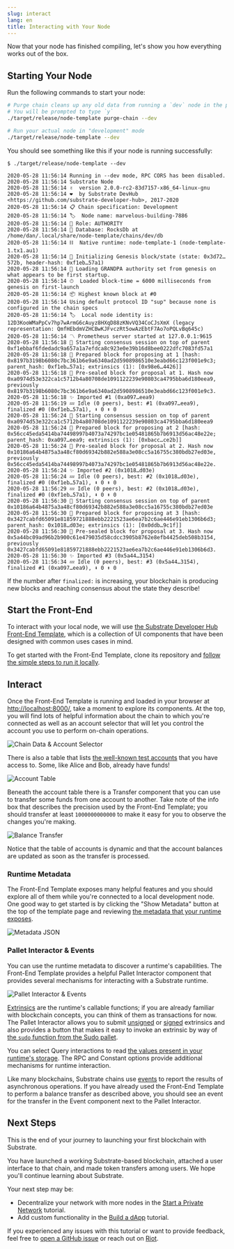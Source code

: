 ```yaml
---
slug: interact
lang: en
title: Interacting with Your Node
---
```


Now that your node has finished compiling, let's show you how everything works out of the box.

## Starting Your Node

Run the following commands to start your node:

```bash
# Purge chain cleans up any old data from running a `dev` node in the past
# You will be prompted to type `y`
./target/release/node-template purge-chain --dev

# Run your actual node in "development" mode
./target/release/node-template --dev
```

You should see something like this if your node is running successfully:

```
$ ./target/release/node-template --dev

2020-05-28 11:56:14 Running in --dev mode, RPC CORS has been disabled.
2020-05-28 11:56:14 Substrate Node
2020-05-28 11:56:14 ✌️  version 2.0.0-rc2-83d7157-x86_64-linux-gnu
2020-05-28 11:56:14 ❤️  by Substrate DevHub <https://github.com/substrate-developer-hub>, 2017-2020
2020-05-28 11:56:14 📋 Chain specification: Development
2020-05-28 11:56:14 🏷  Node name: marvelous-building-7886
2020-05-28 11:56:14 👤 Role: AUTHORITY
2020-05-28 11:56:14 💾 Database: RocksDb at /home/dan/.local/share/node-template/chains/dev/db
2020-05-28 11:56:14 ⛓  Native runtime: node-template-1 (node-template-1.tx1.au1)
2020-05-28 11:56:14 🔨 Initializing Genesis block/state (state: 0x3d72…572b, header-hash: 0xf1eb…57a1)
2020-05-28 11:56:14 👴 Loading GRANDPA authority set from genesis on what appears to be first startup.
2020-05-28 11:56:14 ⏱  Loaded block-time = 6000 milliseconds from genesis on first-launch
2020-05-28 11:56:14 📦 Highest known block at #0
2020-05-28 11:56:14 Using default protocol ID "sup" because none is configured in the chain specs
2020-05-28 11:56:14 🏷  Local node identity is: 12D3KooWMaPpCv7hp7wArmG6cAuyz8HXqD88zKNvVQ34CoCJsXmX (legacy representation: QmfHEbdmVZHCBwKJFvczRt5owAzEbtF7Ao7oPQLvBq645c)
2020-05-28 11:56:14 〽️ Prometheus server started at 127.0.0.1:9615
2020-05-28 11:56:18 🙌 Starting consensus session on top of parent 0xf1ebbaf6fdedadc9a657a1a7efdca8c923e0e39b16d8bee0222dfc7083fd57a1
2020-05-28 11:56:18 🎁 Prepared block for proposing at 1 [hash: 0x8197b3198b6080c7bc361b6e9a6340ad2d5908986510e3eabd66c123f001e9c3; parent_hash: 0xf1eb…57a1; extrinsics (1): [0x98e6…4426]]
2020-05-28 11:56:18 🔖 Pre-sealed block for proposal at 1. Hash now 0xa0974d53e322ca1c5712b4a80708de1091122239e90803ca4795bba6d180eea9, previously 0x8197b3198b6080c7bc361b6e9a6340ad2d5908986510e3eabd66c123f001e9c3.
2020-05-28 11:56:18 ✨ Imported #1 (0xa097…eea9)
2020-05-28 11:56:19 💤 Idle (0 peers), best: #1 (0xa097…eea9), finalized #0 (0xf1eb…57a1), ⬇ 0 ⬆ 0
2020-05-28 11:56:24 🙌 Starting consensus session on top of parent 0xa0974d53e322ca1c5712b4a80708de1091122239e90803ca4795bba6d180eea9
2020-05-28 11:56:24 🎁 Prepared block for proposing at 2 [hash: 0x56cc45eda5414ba74498997b4073a74297bc1e05481865b7b6913d56ac48e22e; parent_hash: 0xa097…eea9; extrinsics (1): [0xbacc…ce2b]]
2020-05-28 11:56:24 🔖 Pre-sealed block for proposal at 2. Hash now 0x10186a64b4875a3a48cf80d69342b882e588a3e08cc5a16755c380bdb27ed03e, previously 0x56cc45eda5414ba74498997b4073a74297bc1e05481865b7b6913d56ac48e22e.
2020-05-28 11:56:24 ✨ Imported #2 (0x1018…d03e)
2020-05-28 11:56:24 💤 Idle (0 peers), best: #2 (0x1018…d03e), finalized #0 (0xf1eb…57a1), ⬇ 0 ⬆ 0
2020-05-28 11:56:29 💤 Idle (0 peers), best: #2 (0x1018…d03e), finalized #0 (0xf1eb…57a1), ⬇ 0 ⬆ 0
2020-05-28 11:56:30 🙌 Starting consensus session on top of parent 0x10186a64b4875a3a48cf80d69342b882e588a3e08cc5a16755c380bdb27ed03e
2020-05-28 11:56:30 🎁 Prepared block for proposing at 3 [hash: 0x3427cabfd65091e81859721888ebb2221523ae6ea7b2c6ae446e91eb1306b6d3; parent_hash: 0x1018…d03e; extrinsics (1): [0x0ddb…9c1f]]
2020-05-28 11:56:30 🔖 Pre-sealed block for proposal at 3. Hash now 0x5a44bc09ad96b2b900c61e479035d58cdcc3905b8762e8efb4425deb508b3154, previously 0x3427cabfd65091e81859721888ebb2221523ae6ea7b2c6ae446e91eb1306b6d3.
2020-05-28 11:56:30 ✨ Imported #3 (0x5a44…3154)
2020-05-28 11:56:34 💤 Idle (0 peers), best: #3 (0x5a44…3154), finalized #1 (0xa097…eea9), ⬇ 0 ⬆ 0
```

If the number after `finalized:` is increasing, your blockchain is producing new blocks and reaching
consensus about the state they describe!

## Start the Front-End

To interact with your local node, we will use
[the Substrate Developer Hub Front-End Template](https://github.com/substrate-developer-hub/substrate-front-end-template),
which is a collection of UI components that have been designed with common uses cases in mind.

To get started with the Front-End Template, clone its repository and
[follow the simple steps to run it locally](https://github.com/substrate-developer-hub/substrate-front-end-template#using-the-template).

## Interact

Once the Front-End Template is running and loaded in your browser at
[http://localhost:8000/](http://localhost:8000/), take a moment to explore its components. At the
top, you will find lots of helpful information about the chain to which you're connected as well as
an account selector that will let you control the account you use to perform on-chain operations.

![Chain Data & Account Selector](../assets/chain-data.png)

There is also a table that lists
[the well-known test accounts](/kb/integrate/subkey#well-known-keys) that you have access to. Some,
like Alice and Bob, already have funds!

![Account Table](../assets/accts-prefunded.png)

Beneath the account table there is a Transfer component that you can use to transfer some funds from
one account to another. Take note of the info box that describes the precision used by the Front-End
Template; you should transfer at least `1000000000000` to make it easy for you to observe the
changes you're making.

![Balance Transfer](../assets/apps-transfer.png)

Notice that the table of accounts is dynamic and that the account balances are updated as soon as
the transfer is processed.

### Runtime Metadata

The Front-End Template exposes many helpful features and you should explore all of them while you're
connected to a local development node. One good way to get started is by clicking the "Show
Metadata" button at the top of the template page and reviewing
[the metadata that your runtime exposes](https://www.substrate.io/kb/runtime/metadata).

![Metadata JSON](../assets/metadata.png)

### Pallet Interactor & Events

You can use the runtime metadata to discover a runtime's capabilities. The Front-End Template
provides a helpful Pallet Interactor component that provides several mechanisms for interacting with
a Substrate runtime.

![Pallet Interactor & Events](../assets/interactor-events.png)

[Extrinsics](/kb/learn-substrate/extrinsics) are the runtime's callable functions; if you are
already familiar with blockchain concepts, you can think of them as transactions for now. The Pallet
Interactor allows you to submit [unsigned](/kb/learn-substrate/extrinsics#unsigned-transactions) or
[signed](/kb/learn-substrate/extrinsics#signed-transactions) extrinsics and also provides a button
that makes it easy to invoke an extrinsic by way of
[the `sudo` function from the Sudo pallet](https://substrate.dev/rustdocs/v2.0.0-rc2/pallet_sudo/enum.Call.html#variant.sudo).

You can select Query interactions to read
[the values present in your runtime's storage](/kb/runtime/storage). The RPC and Constant options
provide additional mechanisms for runtime interaction.

Like many blockchains, Substrate chains use [events](/kb/runtime/events) to report the results of
asynchronous operations. If you have already used the Front-End Template to perform a balance
transfer as described above, you should see an event for the transfer in the Event component next to
the Pallet Interactor.

## Next Steps

This is the end of your journey to launching your first blockchain with Substrate.

You have launched a working Substrate-based blockchain, attached a user interface to that chain, and
made token transfers among users. We hope you'll continue learning about Substrate.

Your next step may be:

- Decentralize your network with more nodes in the
  [Start a Private Network](/tutorials/start-a-private-network/v2.0.0-rc2) tutorial.
- Add custom functionality in the [Build a dApp](/tutorials/build-a-dapp/v2.0.0-rc2) tutorial.

If you experienced any issues with this tutorial or want to provide feedback, feel free to
[open a GitHub issue](https://github.com/substrate-developer-hub/tutorials/issues/new) or reach out
on [Riot](https://riot.im/app/#/room/!HzySYSaIhtyWrwiwEV:matrix.org).
